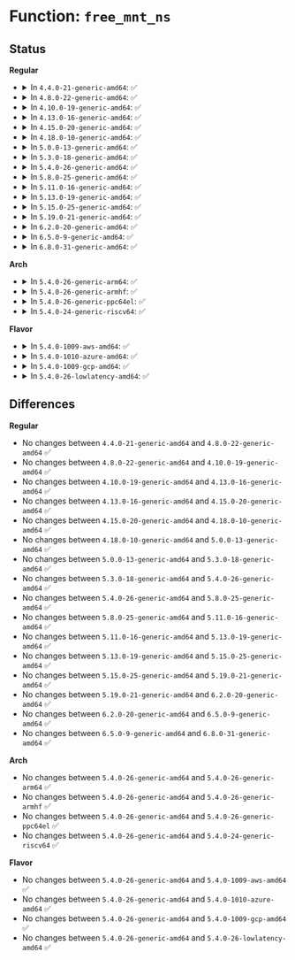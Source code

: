 # Function: <code>free_mnt_ns</code>

## Status
<b>Regular</b>
<ul>
<li>
<details>
<summary>In <code>4.4.0-21-generic-amd64</code>: ✅</summary>

```c
void free_mnt_ns(struct mnt_namespace * ns)
```

```json
{
  "name": "free_mnt_ns",
  "collision_type": "Unique Static",
  "inline_type": "No",
  "funcs": [
    {
      "addr": 18446744071581121808,
      "name": "free_mnt_ns",
      "external": false,
      "loc": "fs/namespace.c:2737",
      "file": "fs/namespace.c",
      "inline": "seen, unknown",
      "caller_inline": [],
      "caller_func": [
        "fs/namespace.c:copy_mnt_ns"
      ]
    }
  ],
  "symbols": [
    {
      "addr": 18446744071581121808,
      "name": "free_mnt_ns",
      "section": ".text",
      "bind": "STB_LOCAL",
      "size": 66
    }
  ]
}
```
</details>
</li>
<li>
<details>
<summary>In <code>4.8.0-22-generic-amd64</code>: ✅</summary>

```c
void free_mnt_ns(struct mnt_namespace * ns)
```

```json
{
  "name": "free_mnt_ns",
  "collision_type": "Unique Static",
  "inline_type": "No",
  "funcs": [
    {
      "addr": 18446744071581287552,
      "name": "free_mnt_ns",
      "external": false,
      "loc": "fs/namespace.c:2724",
      "file": "fs/namespace.c",
      "inline": "seen, unknown",
      "caller_inline": [],
      "caller_func": [
        "fs/namespace.c:copy_mnt_ns"
      ]
    }
  ],
  "symbols": [
    {
      "addr": 18446744071581287552,
      "name": "free_mnt_ns",
      "section": ".text",
      "bind": "STB_LOCAL",
      "size": 55
    }
  ]
}
```
</details>
</li>
<li>
<details>
<summary>In <code>4.10.0-19-generic-amd64</code>: ✅</summary>

```c
void free_mnt_ns(struct mnt_namespace * ns)
```

```json
{
  "name": "free_mnt_ns",
  "collision_type": "Unique Static",
  "inline_type": "No",
  "funcs": [
    {
      "addr": 18446744071581366704,
      "name": "free_mnt_ns",
      "external": false,
      "loc": "fs/namespace.c:2853",
      "file": "fs/namespace.c",
      "inline": "seen, unknown",
      "caller_inline": [],
      "caller_func": [
        "fs/namespace.c:copy_mnt_ns"
      ]
    }
  ],
  "symbols": [
    {
      "addr": 18446744071581366704,
      "name": "free_mnt_ns",
      "section": ".text",
      "bind": "STB_LOCAL",
      "size": 69
    }
  ]
}
```
</details>
</li>
<li>
<details>
<summary>In <code>4.13.0-16-generic-amd64</code>: ✅</summary>

```c
void free_mnt_ns(struct mnt_namespace * ns)
```

```json
{
  "name": "free_mnt_ns",
  "collision_type": "Unique Static",
  "inline_type": "No",
  "funcs": [
    {
      "addr": 18446744071581421664,
      "name": "free_mnt_ns",
      "external": false,
      "loc": "fs/namespace.c:2795",
      "file": "fs/namespace.c",
      "inline": "seen, unknown",
      "caller_inline": [],
      "caller_func": [
        "fs/namespace.c:copy_mnt_ns"
      ]
    }
  ],
  "symbols": [
    {
      "addr": 18446744071581421664,
      "name": "free_mnt_ns",
      "section": ".text",
      "bind": "STB_LOCAL",
      "size": 80
    }
  ]
}
```
</details>
</li>
<li>
<details>
<summary>In <code>4.15.0-20-generic-amd64</code>: ✅</summary>

```c
void free_mnt_ns(struct mnt_namespace * ns)
```

```json
{
  "name": "free_mnt_ns",
  "collision_type": "Unique Static",
  "inline_type": "No",
  "funcs": [
    {
      "addr": 18446744071581563168,
      "name": "free_mnt_ns",
      "external": false,
      "loc": "fs/namespace.c:2868",
      "file": "fs/namespace.c",
      "inline": "seen, unknown",
      "caller_inline": [],
      "caller_func": [
        "fs/namespace.c:copy_mnt_ns"
      ]
    }
  ],
  "symbols": [
    {
      "addr": 18446744071581563168,
      "name": "free_mnt_ns",
      "section": ".text",
      "bind": "STB_LOCAL",
      "size": 80
    }
  ]
}
```
</details>
</li>
<li>
<details>
<summary>In <code>4.18.0-10-generic-amd64</code>: ✅</summary>

```c
void free_mnt_ns(struct mnt_namespace * ns)
```

```json
{
  "name": "free_mnt_ns",
  "collision_type": "Unique Static",
  "inline_type": "No",
  "funcs": [
    {
      "addr": 18446744071581719040,
      "name": "free_mnt_ns",
      "external": false,
      "loc": "fs/namespace.c:2899",
      "file": "fs/namespace.c",
      "inline": "seen, unknown",
      "caller_inline": [],
      "caller_func": [
        "fs/namespace.c:copy_mnt_ns"
      ]
    }
  ],
  "symbols": [
    {
      "addr": 18446744071581719040,
      "name": "free_mnt_ns",
      "section": ".text",
      "bind": "STB_LOCAL",
      "size": 80
    }
  ]
}
```
</details>
</li>
<li>
<details>
<summary>In <code>5.0.0-13-generic-amd64</code>: ✅</summary>

```c
void free_mnt_ns(struct mnt_namespace * ns)
```

```json
{
  "name": "free_mnt_ns",
  "collision_type": "Unique Static",
  "inline_type": "No",
  "funcs": [
    {
      "addr": 18446744071581806240,
      "name": "free_mnt_ns",
      "external": false,
      "loc": "fs/namespace.c:2871",
      "file": "fs/namespace.c",
      "inline": "seen, unknown",
      "caller_inline": [],
      "caller_func": [
        "fs/namespace.c:copy_mnt_ns"
      ]
    }
  ],
  "symbols": [
    {
      "addr": 18446744071581806240,
      "name": "free_mnt_ns",
      "section": ".text",
      "bind": "STB_LOCAL",
      "size": 80
    }
  ]
}
```
</details>
</li>
<li>
<details>
<summary>In <code>5.3.0-18-generic-amd64</code>: ✅</summary>

```c
void free_mnt_ns(struct mnt_namespace * ns)
```

```json
{
  "name": "free_mnt_ns",
  "collision_type": "Unique Static",
  "inline_type": "No",
  "funcs": [
    {
      "addr": 18446744071581925232,
      "name": "free_mnt_ns",
      "external": false,
      "loc": "fs/namespace.c:3137",
      "file": "fs/namespace.c",
      "inline": "seen, unknown",
      "caller_inline": [],
      "caller_func": [
        "fs/namespace.c:copy_mnt_ns",
        "fs/namespace.c:open_detached_copy",
        "fs/namespace.c:dissolve_on_fput"
      ]
    }
  ],
  "symbols": [
    {
      "addr": 18446744071581925232,
      "name": "free_mnt_ns",
      "section": ".text",
      "bind": "STB_LOCAL",
      "size": 94
    }
  ]
}
```
</details>
</li>
<li>
<details>
<summary>In <code>5.4.0-26-generic-amd64</code>: ✅</summary>

```c
void free_mnt_ns(struct mnt_namespace * ns)
```

```json
{
  "name": "free_mnt_ns",
  "collision_type": "Unique Static",
  "inline_type": "No",
  "funcs": [
    {
      "addr": 18446744071581997632,
      "name": "free_mnt_ns",
      "external": false,
      "loc": "fs/namespace.c:3168",
      "file": "fs/namespace.c",
      "inline": "seen, unknown",
      "caller_inline": [],
      "caller_func": [
        "fs/namespace.c:copy_mnt_ns",
        "fs/namespace.c:open_detached_copy",
        "fs/namespace.c:dissolve_on_fput"
      ]
    }
  ],
  "symbols": [
    {
      "addr": 18446744071581997632,
      "name": "free_mnt_ns",
      "section": ".text",
      "bind": "STB_LOCAL",
      "size": 94
    }
  ]
}
```
</details>
</li>
<li>
<details>
<summary>In <code>5.8.0-25-generic-amd64</code>: ✅</summary>

```c
void free_mnt_ns(struct mnt_namespace * ns)
```

```json
{
  "name": "free_mnt_ns",
  "collision_type": "Unique Static",
  "inline_type": "No",
  "funcs": [
    {
      "addr": 18446744071582230784,
      "name": "free_mnt_ns",
      "external": false,
      "loc": "fs/namespace.c:3226",
      "file": "fs/namespace.c",
      "inline": "seen, unknown",
      "caller_inline": [],
      "caller_func": [
        "fs/namespace.c:copy_mnt_ns",
        "fs/namespace.c:do_move_mount",
        "fs/namespace.c:open_detached_copy",
        "fs/namespace.c:dissolve_on_fput"
      ]
    }
  ],
  "symbols": [
    {
      "addr": 18446744071582230784,
      "name": "free_mnt_ns",
      "section": ".text",
      "bind": "STB_LOCAL",
      "size": 98
    }
  ]
}
```
</details>
</li>
<li>
<details>
<summary>In <code>5.11.0-16-generic-amd64</code>: ✅</summary>

```c
void free_mnt_ns(struct mnt_namespace * ns)
```

```json
{
  "name": "free_mnt_ns",
  "collision_type": "Unique Static",
  "inline_type": "No",
  "funcs": [
    {
      "addr": 18446744071582279488,
      "name": "free_mnt_ns",
      "external": false,
      "loc": "fs/namespace.c:3248",
      "file": "fs/namespace.c",
      "inline": "seen, unknown",
      "caller_inline": [],
      "caller_func": [
        "fs/namespace.c:copy_mnt_ns",
        "fs/namespace.c:do_move_mount",
        "fs/namespace.c:open_detached_copy",
        "fs/namespace.c:dissolve_on_fput"
      ]
    }
  ],
  "symbols": [
    {
      "addr": 18446744071582279488,
      "name": "free_mnt_ns",
      "section": ".text",
      "bind": "STB_LOCAL",
      "size": 133
    }
  ]
}
```
</details>
</li>
<li>
<details>
<summary>In <code>5.13.0-19-generic-amd64</code>: ✅</summary>

```c
void free_mnt_ns(struct mnt_namespace * ns)
```

```json
{
  "name": "free_mnt_ns",
  "collision_type": "Unique Static",
  "inline_type": "No",
  "funcs": [
    {
      "addr": 18446744071582305456,
      "name": "free_mnt_ns",
      "external": false,
      "loc": "fs/namespace.c:3281",
      "file": "fs/namespace.c",
      "inline": "seen, unknown",
      "caller_inline": [],
      "caller_func": [
        "fs/namespace.c:copy_mnt_ns",
        "fs/namespace.c:do_move_mount",
        "fs/namespace.c:__do_sys_open_tree",
        "fs/namespace.c:dissolve_on_fput"
      ]
    }
  ],
  "symbols": [
    {
      "addr": 18446744071582305456,
      "name": "free_mnt_ns",
      "section": ".text",
      "bind": "STB_LOCAL",
      "size": 133
    }
  ]
}
```
</details>
</li>
<li>
<details>
<summary>In <code>5.15.0-25-generic-amd64</code>: ✅</summary>

```c
void free_mnt_ns(struct mnt_namespace * ns)
```

```json
{
  "name": "free_mnt_ns",
  "collision_type": "Unique Static",
  "inline_type": "No",
  "funcs": [
    {
      "addr": 18446744071582624800,
      "name": "free_mnt_ns",
      "external": false,
      "loc": "fs/namespace.c:3355",
      "file": "fs/namespace.c",
      "inline": "seen, unknown",
      "caller_inline": [],
      "caller_func": [
        "fs/namespace.c:copy_mnt_ns",
        "fs/namespace.c:do_move_mount",
        "fs/namespace.c:__do_sys_open_tree",
        "fs/namespace.c:dissolve_on_fput"
      ]
    }
  ],
  "symbols": [
    {
      "addr": 18446744071582624800,
      "name": "free_mnt_ns",
      "section": ".text",
      "bind": "STB_LOCAL",
      "size": 133
    }
  ]
}
```
</details>
</li>
<li>
<details>
<summary>In <code>5.19.0-21-generic-amd64</code>: ✅</summary>

```c
void free_mnt_ns(struct mnt_namespace * ns)
```

```json
{
  "name": "free_mnt_ns",
  "collision_type": "Unique Static",
  "inline_type": "No",
  "funcs": [
    {
      "addr": 18446744071583162624,
      "name": "free_mnt_ns",
      "external": false,
      "loc": "fs/namespace.c:3398",
      "file": "fs/namespace.c",
      "inline": "seen, unknown",
      "caller_inline": [],
      "caller_func": [
        "fs/namespace.c:copy_mnt_ns",
        "fs/namespace.c:do_move_mount",
        "fs/namespace.c:open_detached_copy",
        "fs/namespace.c:dissolve_on_fput"
      ]
    }
  ],
  "symbols": [
    {
      "addr": 18446744071583162624,
      "name": "free_mnt_ns",
      "section": ".text",
      "bind": "STB_LOCAL",
      "size": 154
    }
  ]
}
```
</details>
</li>
<li>
<details>
<summary>In <code>6.2.0-20-generic-amd64</code>: ✅</summary>

```c
void free_mnt_ns(struct mnt_namespace * ns)
```

```json
{
  "name": "free_mnt_ns",
  "collision_type": "Unique Static",
  "inline_type": "No",
  "funcs": [
    {
      "addr": 18446744071583737888,
      "name": "free_mnt_ns",
      "external": false,
      "loc": "fs/namespace.c:3503",
      "file": "fs/namespace.c",
      "inline": "seen, unknown",
      "caller_inline": [],
      "caller_func": [
        "fs/namespace.c:copy_mnt_ns",
        "fs/namespace.c:do_move_mount",
        "fs/namespace.c:open_detached_copy",
        "fs/namespace.c:dissolve_on_fput"
      ]
    }
  ],
  "symbols": [
    {
      "addr": 18446744071583737888,
      "name": "free_mnt_ns",
      "section": ".text",
      "bind": "STB_LOCAL",
      "size": 154
    }
  ]
}
```
</details>
</li>
<li>
<details>
<summary>In <code>6.5.0-9-generic-amd64</code>: ✅</summary>

```c
void free_mnt_ns(struct mnt_namespace * ns)
```

```json
{
  "name": "free_mnt_ns",
  "collision_type": "Unique Static",
  "inline_type": "No",
  "funcs": [
    {
      "addr": 18446744071583952000,
      "name": "free_mnt_ns",
      "external": false,
      "loc": "fs/namespace.c:3690",
      "file": "fs/namespace.c",
      "inline": "seen, unknown",
      "caller_inline": [],
      "caller_func": [
        "fs/namespace.c:copy_mnt_ns",
        "fs/namespace.c:do_move_mount",
        "fs/namespace.c:open_detached_copy",
        "fs/namespace.c:dissolve_on_fput"
      ]
    }
  ],
  "symbols": [
    {
      "addr": 18446744071583952000,
      "name": "free_mnt_ns",
      "section": ".text",
      "bind": "STB_LOCAL",
      "size": 154
    }
  ]
}
```
</details>
</li>
<li>
<details>
<summary>In <code>6.8.0-31-generic-amd64</code>: ✅</summary>

```c
void free_mnt_ns(struct mnt_namespace * ns)
```

```json
{
  "name": "free_mnt_ns",
  "collision_type": "Unique Static",
  "inline_type": "No",
  "funcs": [
    {
      "addr": 18446744071584159936,
      "name": "free_mnt_ns",
      "external": false,
      "loc": "fs/namespace.c:3707",
      "file": "fs/namespace.c",
      "inline": "seen, unknown",
      "caller_inline": [],
      "caller_func": [
        "fs/namespace.c:copy_mnt_ns",
        "fs/namespace.c:do_move_mount",
        "fs/namespace.c:open_detached_copy",
        "fs/namespace.c:dissolve_on_fput"
      ]
    }
  ],
  "symbols": [
    {
      "addr": 18446744071584159936,
      "name": "free_mnt_ns",
      "section": ".text",
      "bind": "STB_LOCAL",
      "size": 154
    }
  ]
}
```
</details>
</li>
</ul>
<b>Arch</b>
<ul>
<li>
<details>
<summary>In <code>5.4.0-26-generic-arm64</code>: ✅</summary>

```c
void free_mnt_ns(struct mnt_namespace * ns)
```

```json
{
  "name": "free_mnt_ns",
  "collision_type": "Unique Static",
  "inline_type": "No",
  "funcs": [
    {
      "addr": 18446603336493517504,
      "name": "free_mnt_ns",
      "external": false,
      "loc": "fs/namespace.c:3168",
      "file": "fs/namespace.c",
      "inline": "seen, unknown",
      "caller_inline": [],
      "caller_func": [
        "fs/namespace.c:copy_mnt_ns",
        "fs/namespace.c:__arm64_sys_open_tree",
        "fs/namespace.c:dissolve_on_fput"
      ]
    }
  ],
  "symbols": [
    {
      "addr": 18446603336493517504,
      "name": "free_mnt_ns",
      "section": ".text",
      "bind": "STB_LOCAL",
      "size": 160
    }
  ]
}
```
</details>
</li>
<li>
<details>
<summary>In <code>5.4.0-26-generic-armhf</code>: ✅</summary>

```c
void free_mnt_ns(struct mnt_namespace * ns)
```

```json
{
  "name": "free_mnt_ns",
  "collision_type": "Unique Static",
  "inline_type": "No",
  "funcs": [
    {
      "addr": 3227070460,
      "name": "free_mnt_ns",
      "external": false,
      "loc": "fs/namespace.c:3168",
      "file": "fs/namespace.c",
      "inline": "seen, unknown",
      "caller_inline": [],
      "caller_func": [
        "fs/namespace.c:copy_mnt_ns",
        "fs/namespace.c:do_move_mount",
        "fs/namespace.c:__se_sys_open_tree",
        "fs/namespace.c:dissolve_on_fput"
      ]
    }
  ],
  "symbols": [
    {
      "addr": 3227070460,
      "name": "free_mnt_ns",
      "section": ".text",
      "bind": "STB_LOCAL",
      "size": 136
    }
  ]
}
```
</details>
</li>
<li>
<details>
<summary>In <code>5.4.0-26-generic-ppc64el</code>: ✅</summary>

```c
void free_mnt_ns(struct mnt_namespace * ns)
```

```json
{
  "name": "free_mnt_ns",
  "collision_type": "Unique Static",
  "inline_type": "No",
  "funcs": [
    {
      "addr": 13835058055287078960,
      "name": "free_mnt_ns",
      "external": false,
      "loc": "fs/namespace.c:3168",
      "file": "fs/namespace.c",
      "inline": "seen, unknown",
      "caller_inline": [],
      "caller_func": [
        "fs/namespace.c:copy_mnt_ns",
        "fs/namespace.c:__se_sys_open_tree",
        "fs/namespace.c:dissolve_on_fput"
      ]
    }
  ],
  "symbols": [
    {
      "addr": 13835058055287078960,
      "name": "free_mnt_ns",
      "section": ".text",
      "bind": "STB_LOCAL",
      "size": 224
    }
  ]
}
```
</details>
</li>
<li>
<details>
<summary>In <code>5.4.0-24-generic-riscv64</code>: ✅</summary>

```c
void free_mnt_ns(struct mnt_namespace * ns)
```

```json
{
  "name": "free_mnt_ns",
  "collision_type": "Unique Static",
  "inline_type": "No",
  "funcs": [
    {
      "addr": 18446743936273185084,
      "name": "free_mnt_ns",
      "external": false,
      "loc": "fs/namespace.c:3168",
      "file": "fs/namespace.c",
      "inline": "seen, unknown",
      "caller_inline": [],
      "caller_func": [
        "fs/namespace.c:copy_mnt_ns",
        "fs/namespace.c:__se_sys_open_tree",
        "fs/namespace.c:dissolve_on_fput"
      ]
    }
  ],
  "symbols": [
    {
      "addr": 18446743936273185084,
      "name": "free_mnt_ns",
      "section": ".text",
      "bind": "STB_LOCAL",
      "size": 120
    }
  ]
}
```
</details>
</li>
</ul>
<b>Flavor</b>
<ul>
<li>
<details>
<summary>In <code>5.4.0-1009-aws-amd64</code>: ✅</summary>

```c
void free_mnt_ns(struct mnt_namespace * ns)
```

```json
{
  "name": "free_mnt_ns",
  "collision_type": "Unique Static",
  "inline_type": "No",
  "funcs": [
    {
      "addr": 18446744071581966368,
      "name": "free_mnt_ns",
      "external": false,
      "loc": "fs/namespace.c:3168",
      "file": "fs/namespace.c",
      "inline": "seen, unknown",
      "caller_inline": [],
      "caller_func": [
        "fs/namespace.c:copy_mnt_ns",
        "fs/namespace.c:open_detached_copy",
        "fs/namespace.c:dissolve_on_fput"
      ]
    }
  ],
  "symbols": [
    {
      "addr": 18446744071581966368,
      "name": "free_mnt_ns",
      "section": ".text",
      "bind": "STB_LOCAL",
      "size": 94
    }
  ]
}
```
</details>
</li>
<li>
<details>
<summary>In <code>5.4.0-1010-azure-amd64</code>: ✅</summary>

```c
void free_mnt_ns(struct mnt_namespace * ns)
```

```json
{
  "name": "free_mnt_ns",
  "collision_type": "Unique Static",
  "inline_type": "No",
  "funcs": [
    {
      "addr": 18446744071581903936,
      "name": "free_mnt_ns",
      "external": false,
      "loc": "fs/namespace.c:3168",
      "file": "fs/namespace.c",
      "inline": "seen, unknown",
      "caller_inline": [],
      "caller_func": [
        "fs/namespace.c:copy_mnt_ns",
        "fs/namespace.c:open_detached_copy",
        "fs/namespace.c:dissolve_on_fput"
      ]
    }
  ],
  "symbols": [
    {
      "addr": 18446744071581903936,
      "name": "free_mnt_ns",
      "section": ".text",
      "bind": "STB_LOCAL",
      "size": 94
    }
  ]
}
```
</details>
</li>
<li>
<details>
<summary>In <code>5.4.0-1009-gcp-amd64</code>: ✅</summary>

```c
void free_mnt_ns(struct mnt_namespace * ns)
```

```json
{
  "name": "free_mnt_ns",
  "collision_type": "Unique Static",
  "inline_type": "No",
  "funcs": [
    {
      "addr": 18446744071581957648,
      "name": "free_mnt_ns",
      "external": false,
      "loc": "fs/namespace.c:3168",
      "file": "fs/namespace.c",
      "inline": "seen, unknown",
      "caller_inline": [],
      "caller_func": [
        "fs/namespace.c:copy_mnt_ns",
        "fs/namespace.c:open_detached_copy",
        "fs/namespace.c:dissolve_on_fput"
      ]
    }
  ],
  "symbols": [
    {
      "addr": 18446744071581957648,
      "name": "free_mnt_ns",
      "section": ".text",
      "bind": "STB_LOCAL",
      "size": 94
    }
  ]
}
```
</details>
</li>
<li>
<details>
<summary>In <code>5.4.0-26-lowlatency-amd64</code>: ✅</summary>

```c
void free_mnt_ns(struct mnt_namespace * ns)
```

```json
{
  "name": "free_mnt_ns",
  "collision_type": "Unique Static",
  "inline_type": "No",
  "funcs": [
    {
      "addr": 18446744071582029280,
      "name": "free_mnt_ns",
      "external": false,
      "loc": "fs/namespace.c:3168",
      "file": "fs/namespace.c",
      "inline": "seen, unknown",
      "caller_inline": [],
      "caller_func": [
        "fs/namespace.c:copy_mnt_ns",
        "fs/namespace.c:open_detached_copy",
        "fs/namespace.c:dissolve_on_fput"
      ]
    }
  ],
  "symbols": [
    {
      "addr": 18446744071582029280,
      "name": "free_mnt_ns",
      "section": ".text",
      "bind": "STB_LOCAL",
      "size": 94
    }
  ]
}
```
</details>
</li>
</ul>

## Differences
<b>Regular</b>
<ul>
<li>
No changes between <code>4.4.0-21-generic-amd64</code> and <code>4.8.0-22-generic-amd64</code> ✅
</li>
<li>
No changes between <code>4.8.0-22-generic-amd64</code> and <code>4.10.0-19-generic-amd64</code> ✅
</li>
<li>
No changes between <code>4.10.0-19-generic-amd64</code> and <code>4.13.0-16-generic-amd64</code> ✅
</li>
<li>
No changes between <code>4.13.0-16-generic-amd64</code> and <code>4.15.0-20-generic-amd64</code> ✅
</li>
<li>
No changes between <code>4.15.0-20-generic-amd64</code> and <code>4.18.0-10-generic-amd64</code> ✅
</li>
<li>
No changes between <code>4.18.0-10-generic-amd64</code> and <code>5.0.0-13-generic-amd64</code> ✅
</li>
<li>
No changes between <code>5.0.0-13-generic-amd64</code> and <code>5.3.0-18-generic-amd64</code> ✅
</li>
<li>
No changes between <code>5.3.0-18-generic-amd64</code> and <code>5.4.0-26-generic-amd64</code> ✅
</li>
<li>
No changes between <code>5.4.0-26-generic-amd64</code> and <code>5.8.0-25-generic-amd64</code> ✅
</li>
<li>
No changes between <code>5.8.0-25-generic-amd64</code> and <code>5.11.0-16-generic-amd64</code> ✅
</li>
<li>
No changes between <code>5.11.0-16-generic-amd64</code> and <code>5.13.0-19-generic-amd64</code> ✅
</li>
<li>
No changes between <code>5.13.0-19-generic-amd64</code> and <code>5.15.0-25-generic-amd64</code> ✅
</li>
<li>
No changes between <code>5.15.0-25-generic-amd64</code> and <code>5.19.0-21-generic-amd64</code> ✅
</li>
<li>
No changes between <code>5.19.0-21-generic-amd64</code> and <code>6.2.0-20-generic-amd64</code> ✅
</li>
<li>
No changes between <code>6.2.0-20-generic-amd64</code> and <code>6.5.0-9-generic-amd64</code> ✅
</li>
<li>
No changes between <code>6.5.0-9-generic-amd64</code> and <code>6.8.0-31-generic-amd64</code> ✅
</li>
</ul>
<b>Arch</b>
<ul>
<li>
No changes between <code>5.4.0-26-generic-amd64</code> and <code>5.4.0-26-generic-arm64</code> ✅
</li>
<li>
No changes between <code>5.4.0-26-generic-amd64</code> and <code>5.4.0-26-generic-armhf</code> ✅
</li>
<li>
No changes between <code>5.4.0-26-generic-amd64</code> and <code>5.4.0-26-generic-ppc64el</code> ✅
</li>
<li>
No changes between <code>5.4.0-26-generic-amd64</code> and <code>5.4.0-24-generic-riscv64</code> ✅
</li>
</ul>
<b>Flavor</b>
<ul>
<li>
No changes between <code>5.4.0-26-generic-amd64</code> and <code>5.4.0-1009-aws-amd64</code> ✅
</li>
<li>
No changes between <code>5.4.0-26-generic-amd64</code> and <code>5.4.0-1010-azure-amd64</code> ✅
</li>
<li>
No changes between <code>5.4.0-26-generic-amd64</code> and <code>5.4.0-1009-gcp-amd64</code> ✅
</li>
<li>
No changes between <code>5.4.0-26-generic-amd64</code> and <code>5.4.0-26-lowlatency-amd64</code> ✅
</li>
</ul>
